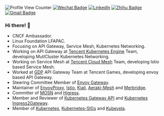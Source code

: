 ![Profile View Counter](https://komarev.com/ghpvc/?username=Xunzhuo)
[![Wechat Badge](https://img.shields.io/badge/微信公众号-刘训灼-green?style=flat-square&labelColor=green&logo=Wechat&logoColor=white&link=https://mp.weixin.qq.com/s?__biz=MzU2MzMzODExOA==&mid=2247484146&idx=1&sn=99ef4a2f03ca4068e79ace5fe129d16b&chksm=fc5a8c1bcb2d050d531a6c7c8d6757a53819a3ec04f985c624bed9177e5760e26c9aa74da8bb&cur_album_id=2855959792924884992&scene=189#wechat_redirect)](https://mp.weixin.qq.com/s?__biz=MzU2MzMzODExOA==&mid=2247484146&idx=1&sn=99ef4a2f03ca4068e79ace5fe129d16b&chksm=fc5a8c1bcb2d050d531a6c7c8d6757a53819a3ec04f985c624bed9177e5760e26c9aa74da8bb&cur_album_id=2855959792924884992&scene=189#wechat_redirect)
[![Linkedln](https://img.shields.io/badge/LinkedIn-0077B5?style=flat-square&logo=linkedin&logoColor=white)](https://www.linkedin.com/in/bitliu/)
[![Zhihu Badge](https://img.shields.io/badge/-@XunzhuoTalk-1ca0f1?style=flat-square&labelColor=1ca0f1&logo=Zhihu&logoColor=white&link=https://zhihu.com/people/liuxunzhuo/)](https://zhihu.com/people/liuxunzhuo/)
[![Gmail Badge](https://img.shields.io/badge/-Gmail-c14438?style=flat-square&logo=Gmail&logoColor=white&link=mailto:mixdeers@gmail.com)](mailto:mixdeers@gmail.com)


### Hi there! 👋

+ CNCF Ambassador.
+ Linux Foundation LFAPAC.
+ Focusing on API Gateway, Service Mesh, Kubernetes Networking.
+ Working on API Gateway at [Tencent Kubernetes Engine](https://www.tencentcloud.com/products/tke) Team, developing MutlCluster Kubernetes Networking.
+ Working on Service Mesh at [Tencent Cloud Mesh](https://www.tencentcloud.com/products/tcm) Team, developing Istio based Service Mesh.
+ Worked at [GDP](https://gcloud.tencent.com/pages/products/GDP.html) API Gateway Team at Tencent Games, developing envoy based API Gateway.
+ Steering Committee Member of [Envoy Gateway](https://github.com/envoyproxy/gateway).
+ Maintainer of [EnvoyProxy](https://github.com/envoyproxy), [Istio](https://github.com/istio), [Kiali](https://github.com/kiali), [Aeraki-Mesh](https://github.com/aeraki-mesh) and [Merbridge](https://github.com/merbridge).
+ Committer of [MOSN](https://github.com/mosn) and [Higress](https://github.com/higress-group).
+ Member and Reviewer of [Kubernetes Gateway API](https://github.com/kubernetes-sigs/gateway-api) and [Kubernetes Ingress2Gateway](https://github.com/kubernetes-sigs/ingress2gateway).
+ Member of [Kubernetes](https://github.com/kubernetes), [Kubernetes-SIGs](https://github.com/kubernetes-sigs) and [Kubevela](https://github.com/kubevela).
